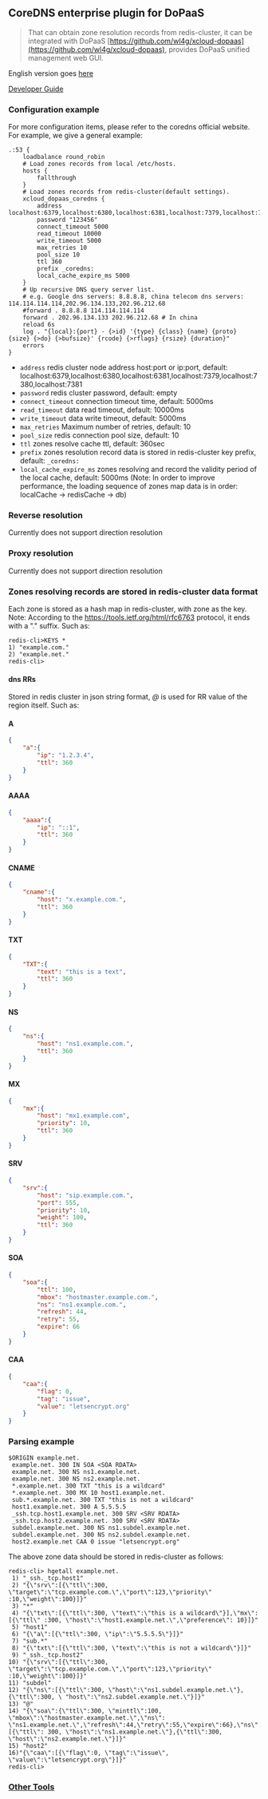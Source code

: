 ## CoreDNS enterprise plugin for DoPaaS
> That can obtain zone resolution records from redis-cluster, it can be integrated with DoPaaS [https://github.com/wl4g/xcloud-dopaas](https://github.com/wl4g/xcloud-dopaas), provides DoPaaS unified management web GUI.

English version goes [here](./README.md)

[Developer Guide](./INSTALL_CN.md)

### Configuration example

For more configuration items, please refer to the coredns official website. For example, we give a general example:

```hocon
.:53 {
    loadbalance round_robin
    # Load zones records from local /etc/hosts.
    hosts {
        fallthrough
    }
    # Load zones records from redis-cluster(default settings).
    xcloud_dopaas_coredns {
        address localhost:6379,localhost:6380,localhost:6381,localhost:7379,localhost:7380,localhost:7381
        password "123456"
        connect_timeout 5000
        read_timeout 10000
        write_timeout 5000
        max_retries 10
        pool_size 10
        ttl 360
        prefix _coredns:
        local_cache_expire_ms 5000
    }
    # Up recursive DNS query server list.
    # e.g. Google dns servers: 8.8.8.8, china telecom dns servers: 114.114.114.114,202.96.134.133,202.96.212.68
    #forward . 8.8.8.8 114.114.114.114
    forward . 202.96.134.133 202.96.212.68 # In china
    reload 6s
    log . "{local}:{port} - {>id} '{type} {class} {name} {proto} {size} {>do} {>bufsize}' {rcode} {>rflags} {rsize} {duration}"
    errors
}
```

* `address` redis cluster node address host:port or ip:port, default: localhost:6379,localhost:6380,localhost:6381,localhost:7379,localhost:7380,localhost:7381
* `password` redis cluster password, default: empty
* `connect_timeout` connection timeout time, default: 5000ms
* `read_timeout` data read timeout, default: 10000ms
* `write_timeout` data write timeout, default: 5000ms
* `max_retries` Maximum number of retries, default: 10
* `pool_size` redis connection pool size, default: 10
* `ttl` zones resolve cache ttl, default: 360sec
* `prefix` zones resolution record data is stored in redis-cluster key prefix, default: `_coredns:`
* `local_cache_expire_ms` zones resolving and record the validity period of the local cache, default: 5000ms (Note: In order to improve performance, the loading sequence of zones map data is in order: localCache -> redisCache -> db)


### Reverse resolution

Currently does not support direction resolution

### Proxy resolution

Currently does not support direction resolution

### Zones resolving records are stored in redis-cluster data format

Each zone is stored as a hash map in redis-cluster, with zone as the key. Note: According to the https://tools.ietf.org/html/rfc6763 protocol, it ends with a "." suffix. Such as:

```
redis-cli>KEYS *
1) "example.com."
2) "example.net."
redis-cli>
```

#### dns RRs

Stored in redis cluster in json string format, *@* is used for RR value of the region itself. Such as:

#### A

```json
{
    "a":{
        "ip": "1.2.3.4",
        "ttl": 360
    }
}
```

#### AAAA

```json
{
    "aaaa":{
        "ip": "::1",
        "ttl": 360
    }
}
```

#### CNAME

```json
{
    "cname":{
        "host": "x.example.com.",
        "ttl": 360
    }
}
```

#### TXT

```json
{
    "TXT":{
        "text": "this is a text",
        "ttl": 360
    }
}
```

#### NS

```json
{
    "ns":{
        "host": "ns1.example.com.",
        "ttl": 360
    }
}
```

#### MX

```json
{
    "mx":{
        "host": "mx1.example.com",
        "priority": 10,
        "ttl": 360
    }
}
```

#### SRV

```json
{
    "srv":{
        "host": "sip.example.com.",
        "port": 555,
        "priority": 10,
        "weight": 100,
        "ttl": 360
    }
}
```

#### SOA

```json
{
    "soa":{
        "ttl": 100,
        "mbox": "hostmaster.example.com.",
        "ns": "ns1.example.com.",
        "refresh": 44,
        "retry": 55,
        "expire": 66
    }
}
```

#### CAA

```json
{
    "caa":{
        "flag": 0,
        "tag": "issue",
        "value": "letsencrypt.org"
    }
}
```

### Parsing example

```
$ORIGIN example.net.
 example.net. 300 IN SOA <SOA RDATA>
 example.net. 300 NS ns1.example.net.
 example.net. 300 NS ns2.example.net.
 *.example.net. 300 TXT "this is a wildcard"
 *.example.net. 300 MX 10 host1.example.net.
 sub.*.example.net. 300 TXT "this is not a wildcard"
 host1.example.net. 300 A 5.5.5.5
 _ssh.tcp.host1.example.net. 300 SRV <SRV RDATA>
 _ssh.tcp.host2.example.net. 300 SRV <SRV RDATA>
 subdel.example.net. 300 NS ns1.subdel.example.net.
 subdel.example.net. 300 NS ns2.subdel.example.net.
 host2.example.net CAA 0 issue "letsencrypt.org"
```

The above zone data should be stored in redis-cluster as follows:

```
redis-cli> hgetall example.net.
 1) "_ssh._tcp.host1"
 2) "{\"srv\":[{\"ttl\":300, \"target\":\"tcp.example.com.\",\"port\":123,\"priority\" :10,\"weight\":100}]}"
 3) "*"
 4) "{\"txt\":[{\"ttl\":300, \"text\":\"this is a wildcard\"}],\"mx\":[{\"ttl\" :300, \"host\":\"host1.example.net.\",\"preference\": 10}]}"
 5) "host1"
 6) "{\"a\":[{\"ttl\":300, \"ip\":\"5.5.5.5\"}]}"
 7) "sub.*"
 8) "{\"txt\":[{\"ttl\":300, \"text\":\"this is not a wildcard\"}]}"
 9) "_ssh._tcp.host2"
10) "{\"srv\":[{\"ttl\":300, \"target\":\"tcp.example.com.\",\"port\":123,\"priority\" :10,\"weight\":100}]}"
11) "subdel"
12) "{\"ns\":[{\"ttl\":300, \"host\":\"ns1.subdel.example.net.\"},{\"ttl\":300, \ "host\":\"ns2.subdel.example.net.\"}]}"
13) "@"
14) "{\"soa\":{\"ttl\":300, \"minttl\":100, \"mbox\":\"hostmaster.example.net.\",\"ns\": \"ns1.example.net.\",\"refresh\":44,\"retry\":55,\"expire\":66},\"ns\":[{\"ttl\": 300, \"host\":\"ns1.example.net.\"},{\"ttl\":300, \"host\":\"ns2.example.net.\"}]}"
15) "host2"
16)"{\"caa\":[{\"flag\":0, \"tag\":\"issue\", \"value\":\"letsencrypt.org\"}]}"
redis-cli>
```

### [Other Tools](tools/README.md)